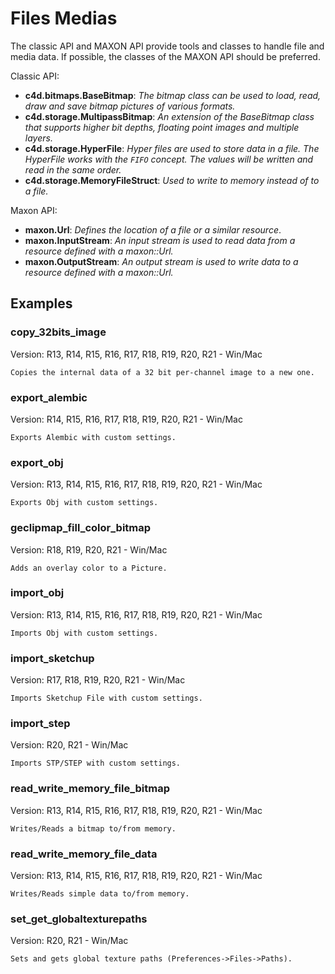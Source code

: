 # Files Medias

The classic API and MAXON API provide tools and classes to handle file and media data. If possible, the classes of the MAXON API should be preferred.

Classic API:
- **c4d.bitmaps.BaseBitmap**: *The bitmap class can be used to load, read, draw and save bitmap pictures of various formats.*
- **c4d.storage.MultipassBitmap**: *An extension of the BaseBitmap class that supports higher bit depths, floating point images and multiple layers.*
- **c4d.storage.HyperFile**: *Hyper files are used to store data in a file. The HyperFile works with the `FIFO` concept. The values will be written and read in the same order.*
- **c4d.storage.MemoryFileStruct**: *Used to write to memory instead of to a file.*

Maxon API:
- **maxon.Url**: *Defines the location of a file or a similar resource*.
- **maxon.InputStream**: *An input stream is used to read data from a resource defined with a maxon::Url.*
- **maxon.OutputStream**: *An output stream is used to write data to a resource defined with a maxon::Url.*

## Examples

### copy_32bits_image
Version: R13, R14, R15, R16, R17, R18, R19, R20, R21 - Win/Mac

    Copies the internal data of a 32 bit per-channel image to a new one.

### export_alembic
Version: R14, R15, R16, R17, R18, R19, R20, R21  - Win/Mac

    Exports Alembic with custom settings.

### export_obj
Version: R13, R14, R15, R16, R17, R18, R19, R20, R21 - Win/Mac

    Exports Obj with custom settings.
    
### geclipmap_fill_color_bitmap
Version: R18, R19, R20, R21 - Win/Mac

    Adds an overlay color to a Picture.
    
### import_obj
Version: R13, R14, R15, R16, R17, R18, R19, R20, R21 - Win/Mac

    Imports Obj with custom settings.
    
### import_sketchup
Version: R17, R18, R19, R20, R21 - Win/Mac

    Imports Sketchup File with custom settings.
    
### import_step
Version: R20, R21 - Win/Mac

    Imports STP/STEP with custom settings.
    
### read_write_memory_file_bitmap
Version: R13, R14, R15, R16, R17, R18, R19, R20, R21 - Win/Mac

    Writes/Reads a bitmap to/from memory.

### read_write_memory_file_data
Version: R13, R14, R15, R16, R17, R18, R19, R20, R21 - Win/Mac

    Writes/Reads simple data to/from memory.

### set_get_globaltexturepaths
Version: R20, R21 - Win/Mac

    Sets and gets global texture paths (Preferences->Files->Paths).

